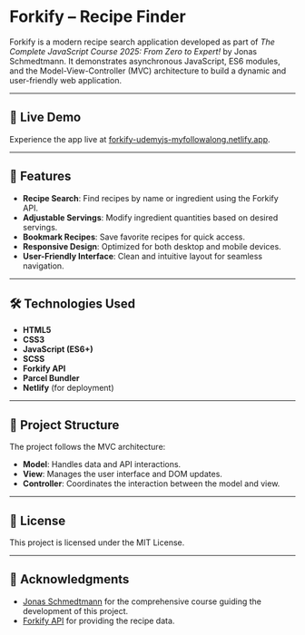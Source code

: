 # Forkify – Recipe Finder

Forkify is a modern recipe search application developed as part of *The Complete JavaScript Course 2025: From Zero to Expert!* by Jonas Schmedtmann. It demonstrates asynchronous JavaScript, ES6 modules, and the Model-View-Controller (MVC) architecture to build a dynamic and user-friendly web application.

---

## 🚀 Live Demo

Experience the app live at [forkify-udemyjs-myfollowalong.netlify.app](https://forkify-udemyjs-myfollowalong.netlify.app/).

---

## 🧪 Features

- **Recipe Search**: Find recipes by name or ingredient using the Forkify API.
- **Adjustable Servings**: Modify ingredient quantities based on desired servings.
- **Bookmark Recipes**: Save favorite recipes for quick access.
- **Responsive Design**: Optimized for both desktop and mobile devices.
- **User-Friendly Interface**: Clean and intuitive layout for seamless navigation.

---

## 🛠️ Technologies Used

- **HTML5**
- **CSS3**
- **JavaScript (ES6+)**
- **SCSS**
- **Forkify API**
- **Parcel Bundler**
- **Netlify** (for deployment)

---

## 📂 Project Structure

The project follows the MVC architecture:

- **Model**: Handles data and API interactions.
- **View**: Manages the user interface and DOM updates.
- **Controller**: Coordinates the interaction between the model and view.

---

## 📄 License

This project is licensed under the MIT License.

---

## 🙏 Acknowledgments

- [Jonas Schmedtmann](https://www.udemy.com/user/jonasschmedtmann/) for the comprehensive course guiding the development of this project.
- [Forkify API](https://forkify-api.herokuapp.com/v2) for providing the recipe data.
